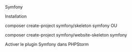 Symfony

Installation


composer create-project symfony/skeleton symfony
OU

composer create-project symfony/website-skeleton symfony

Activer le plugin Symfony dans PHPStorm